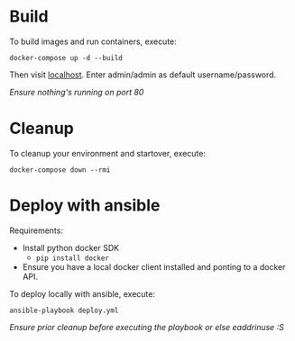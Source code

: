 # Build

To build images and run containers, execute:

`docker-compose up -d --build`

Then visit [localhost](http://localhost/). Enter admin/admin as default username/password.

*Ensure nothing's running on port 80*


# Cleanup

To cleanup your environment and startover, execute:

`docker-compose down --rmi`


# Deploy with ansible

Requirements:

 - Install python docker SDK
    - `pip install docker`
 - Ensure you have a local docker client installed and ponting to a docker API.

To deploy locally with ansible, execute:

`ansible-playbook deploy.yml`


*Ensure prior cleanup before executing the playbook or else eaddrinuse :S*
